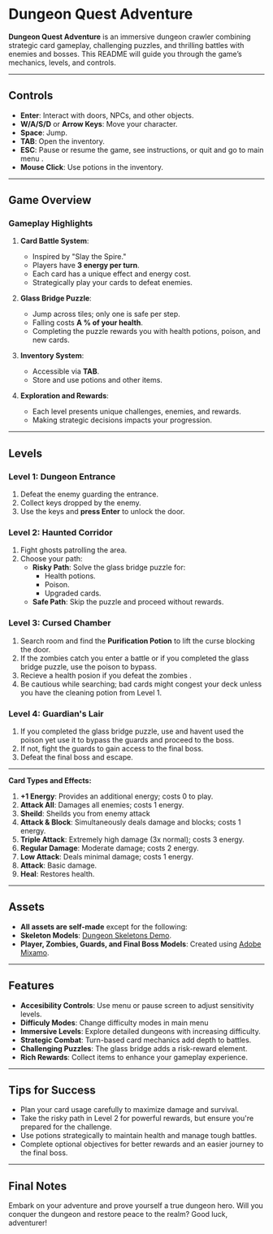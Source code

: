 # Dungeon Quest Adventure

**Dungeon Quest Adventure** is an immersive dungeon crawler combining strategic card gameplay, challenging puzzles, and thrilling battles with enemies and bosses. This README will guide you through the game’s mechanics, levels, and controls.

---

## Controls
- **Enter**: Interact with doors, NPCs, and other objects.
- **W/A/S/D** or **Arrow Keys**: Move your character.
- **Space**: Jump.
- **TAB**: Open the inventory.
- **ESC**: Pause or resume the game, see instructions, or quit and go to main menu .
- **Mouse Click**: Use potions in the inventory.

---

## Game Overview

### Gameplay Highlights
1. **Card Battle System**:
   - Inspired by "Slay the Spire."
   - Players have **3 energy per turn**.
   - Each card has a unique effect and energy cost.
   - Strategically play your cards to defeat enemies.

2. **Glass Bridge Puzzle**:
   - Jump across tiles; only one is safe per step.
   - Falling costs **A % of your health**.
   - Completing the puzzle rewards you with health potions, poison, and new cards.

3. **Inventory System**:
   - Accessible via **TAB**.
   - Store and use potions and other items.

4. **Exploration and Rewards**:
   - Each level presents unique challenges, enemies, and rewards.
   - Making strategic decisions impacts your progression.

---

## Levels

### **Level 1: Dungeon Entrance**
1. Defeat the enemy guarding the entrance.
2. Collect keys dropped by the enemy.
3. Use the keys and **press Enter** to unlock the door.

### **Level 2: Haunted Corridor**
1. Fight ghosts patrolling the area.
2. Choose your path:
   - **Risky Path**: Solve the glass bridge puzzle for:
     - Health potions.
     - Poison.
     - Upgraded cards.
   - **Safe Path**: Skip the puzzle and proceed without rewards.

### **Level 3: Cursed Chamber**
1. Search room and find the **Purification Potion** to lift the curse blocking the door.
2. If the zombies catch you enter a battle or if you completed the glass bridge puzzle, use the poison to bypass.
3. Recieve a health posion if you defeat the zombies .
4. Be cautious while searching; bad cards might congest your deck unless you have the cleaning potion from Level 1.

### **Level 4: Guardian's Lair**
1. If you completed the glass bridge puzzle, use and havent used the poison yet use it to bypass the guards and proceed to the boss.
2. If not, fight the guards to gain access to the final boss.
3. Defeat the final boss and escape.

---

**Card Types and Effects:**
1. **+1 Energy**: Provides an additional energy; costs 0 to play.
2. **Attack All**: Damages all enemies; costs 1 energy.
3. **Sheild**: Sheilds you from enemy attack
4. **Attack & Block**: Simultaneously deals damage and blocks; costs 1 energy.
5. **Triple Attack**: Extremely high damage (3x normal); costs 3 energy.
6. **Regular Damage**: Moderate damage; costs 2 energy.
7. **Low Attack**: Deals minimal damage; costs 1 energy.
8. **Attack**: Basic damage.
9. **Heal**: Restores health.

---

## Assets
- **All assets are self-made** except for the following:
- **Skeleton Models**: [Dungeon Skeletons Demo](https://assetstore.unity.com/packages/3d/characters/creatures/dungeon-skeletons-demo-71087).
- **Player, Zombies, Guards, and Final Boss Models**: Created using [Adobe Mixamo](https://www.mixamo.com/#/).

---

## Features
- **Accesibility Controls**: Use menu or pause screen to adjust sensitivity levels.
- **Difficuly Modes**: Change difficulty modes in main menu
- **Immersive Levels**: Explore detailed dungeons with increasing difficulty.
- **Strategic Combat**: Turn-based card mechanics add depth to battles.
- **Challenging Puzzles**: The glass bridge adds a risk-reward element.
- **Rich Rewards**: Collect items to enhance your gameplay experience.


---

## Tips for Success
- Plan your card usage carefully to maximize damage and survival.
- Take the risky path in Level 2 for powerful rewards, but ensure you're prepared for the challenge.
- Use potions strategically to maintain health and manage tough battles.
- Complete optional objectives for better rewards and an easier journey to the final boss.

---

## Final Notes
Embark on your adventure and prove yourself a true dungeon hero. Will you conquer the dungeon and restore peace to the realm? Good luck, adventurer!





